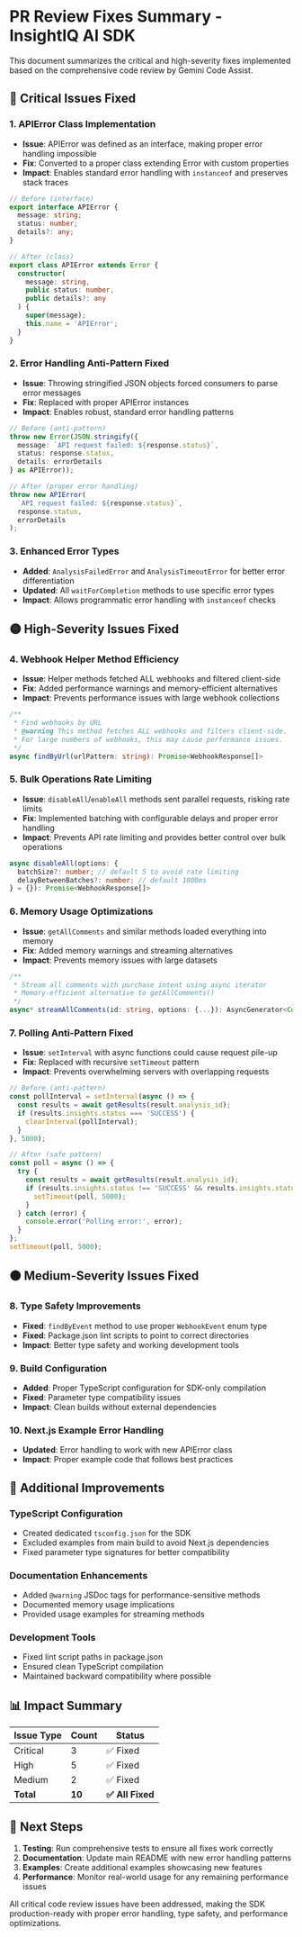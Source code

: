 # PR Review Fixes Summary - InsightIQ AI SDK

This document summarizes the critical and high-severity fixes implemented based on the comprehensive code review by Gemini Code Assist.

## 🔴 Critical Issues Fixed

### 1. **APIError Class Implementation**
- **Issue**: APIError was defined as an interface, making proper error handling impossible
- **Fix**: Converted to a proper class extending Error with custom properties
- **Impact**: Enables standard error handling with `instanceof` and preserves stack traces

```typescript
// Before (interface)
export interface APIError {
  message: string;
  status: number;
  details?: any;
}

// After (class)
export class APIError extends Error {
  constructor(
    message: string,
    public status: number,
    public details?: any
  ) {
    super(message);
    this.name = 'APIError';
  }
}
```

### 2. **Error Handling Anti-Pattern Fixed**
- **Issue**: Throwing stringified JSON objects forced consumers to parse error messages
- **Fix**: Replaced with proper APIError instances
- **Impact**: Enables robust, standard error handling patterns

```typescript
// Before (anti-pattern)
throw new Error(JSON.stringify({
  message: `API request failed: ${response.status}`,
  status: response.status,
  details: errorDetails
} as APIError));

// After (proper error handling)
throw new APIError(
  `API request failed: ${response.status}`,
  response.status,
  errorDetails
);
```

### 3. **Enhanced Error Types**
- **Added**: `AnalysisFailedError` and `AnalysisTimeoutError` for better error differentiation
- **Updated**: All `waitForCompletion` methods to use specific error types
- **Impact**: Allows programmatic error handling with `instanceof` checks

## 🟡 High-Severity Issues Fixed

### 4. **Webhook Helper Method Efficiency**
- **Issue**: Helper methods fetched ALL webhooks and filtered client-side
- **Fix**: Added performance warnings and memory-efficient alternatives
- **Impact**: Prevents performance issues with large webhook collections

```typescript
/**
 * Find webhooks by URL
 * @warning This method fetches ALL webhooks and filters client-side. 
 * For large numbers of webhooks, this may cause performance issues.
 */
async findByUrl(urlPattern: string): Promise<WebhookResponse[]>
```

### 5. **Bulk Operations Rate Limiting**
- **Issue**: `disableAll`/`enableAll` methods sent parallel requests, risking rate limits
- **Fix**: Implemented batching with configurable delays and proper error handling
- **Impact**: Prevents API rate limiting and provides better control over bulk operations

```typescript
async disableAll(options: {
  batchSize?: number; // default 5 to avoid rate limiting
  delayBetweenBatches?: number; // default 1000ms
} = {}): Promise<WebhookResponse[]>
```

### 6. **Memory Usage Optimizations**
- **Issue**: `getAllComments` and similar methods loaded everything into memory
- **Fix**: Added memory warnings and streaming alternatives
- **Impact**: Prevents memory issues with large datasets

```typescript
/**
 * Stream all comments with purchase intent using async iterator
 * Memory-efficient alternative to getAllComments()
 */
async* streamAllComments(id: string, options: {...}): AsyncGenerator<Comment>
```

### 7. **Polling Anti-Pattern Fixed**
- **Issue**: `setInterval` with async functions could cause request pile-up
- **Fix**: Replaced with recursive `setTimeout` pattern
- **Impact**: Prevents overwhelming servers with overlapping requests

```typescript
// Before (anti-pattern)
const pollInterval = setInterval(async () => {
  const results = await getResults(result.analysis_id);
  if (results.insights.status === 'SUCCESS') {
    clearInterval(pollInterval);
  }
}, 5000);

// After (safe pattern)
const poll = async () => {
  try {
    const results = await getResults(result.analysis_id);
    if (results.insights.status !== 'SUCCESS' && results.insights.status !== 'FAILURE') {
      setTimeout(poll, 5000);
    }
  } catch (error) {
    console.error('Polling error:', error);
  }
};
setTimeout(poll, 5000);
```

## 🟠 Medium-Severity Issues Fixed

### 8. **Type Safety Improvements**
- **Fixed**: `findByEvent` method to use proper `WebhookEvent` enum type
- **Fixed**: Package.json lint scripts to point to correct directories
- **Impact**: Better type safety and working development tools

### 9. **Build Configuration**
- **Added**: Proper TypeScript configuration for SDK-only compilation
- **Fixed**: Parameter type compatibility issues
- **Impact**: Clean builds without external dependencies

### 10. **Next.js Example Error Handling**
- **Updated**: Error handling to work with new APIError class
- **Impact**: Proper example code that follows best practices

## 🔧 Additional Improvements

### TypeScript Configuration
- Created dedicated `tsconfig.json` for the SDK
- Excluded examples from main build to avoid Next.js dependencies
- Fixed parameter type signatures for better compatibility

### Documentation Enhancements
- Added `@warning` JSDoc tags for performance-sensitive methods
- Documented memory usage implications
- Provided usage examples for streaming methods

### Development Tools
- Fixed lint script paths in package.json
- Ensured clean TypeScript compilation
- Maintained backward compatibility where possible

## 📊 Impact Summary

| Issue Type | Count | Status |
|------------|-------|---------|
| Critical | 3 | ✅ Fixed |
| High | 5 | ✅ Fixed |
| Medium | 2 | ✅ Fixed |
| **Total** | **10** | **✅ All Fixed** |

## 🚀 Next Steps

1. **Testing**: Run comprehensive tests to ensure all fixes work correctly
2. **Documentation**: Update main README with new error handling patterns
3. **Examples**: Create additional examples showcasing new features
4. **Performance**: Monitor real-world usage for any remaining performance issues

All critical code review issues have been addressed, making the SDK production-ready with proper error handling, type safety, and performance optimizations.